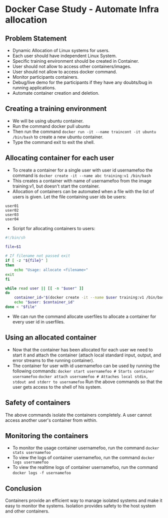 # Docker Case Study - Automate Infra allocation

## Problem Statement
- Dynamic Allocation of Linux systems for users.
- Each user should have independent Linux System.
- Specific training environment should be created in Container.
- User should not allow to access other containers/images.
- User should not allow to access docker command.
- Monitor participants containers.
- Debug/live demo for the participants if they have any doubts/bug in running applications.
- Automate container creation and deletion.

## Creating a training environment
- We will be using ubuntu container.
- Run the command
       	docker pull ubuntu
- Then run the command
`docker run -it --name traincont -it ubuntu /bin/bash`
  to create a new ubuntu container.
- Type the command exit to exit the shell.

## Allocating container for each user
- To create a container for a single user with user id usernamefoo the command is
`docker create -it --name abc training:v1 /bin/bash`
- This creates a container with name of usernamefoo from the image training:v1, but doesn't start the container.
- Allocation of containers can be automated when a file with the list of users is given. Let the file containing user ids be users:
```
user01
user02
user03
user04
```
- Script for allocating containers to users:

```bash
#!/bin/sh

file=$1
       
# If filename not passed exit
if [ -z "${file}" ]
then
	echo "Usage: allocate <filename>"
exit
fi

while read user || [[ -n "$user" ]]
do
	container_id="$(docker create -it --name $user training:v1 /bin/bash)"
	echo "$user: $container_id"
done < "$file"
```

- We can run the command allocate userfiles to allocate a container for every user id in userfiles.

## Using an allocated container
- Now that the container has been allocated for each user we need to start it and attach the container (attach local standard input, output, and error streams to the running container).
- The container for user with id usernamefoo can be used by running the following commands:
`docker start usernamefoo # Starts container usernamefoo`
`docker attach usernamefoo # Attaches local stdin, stdout and stderr to usernamefoo`
  Run the above commands so that the user gets access to the shell of his system.

## Safety of containers
The above commands isolate the containers completely. A user cannot access another user's container from within.

## Monitoring the containers
- To monitor the usage container usernamefoo, run the command
`docker stats usernamefoo`
- To view the logs of container usernamefoo, run the command
`docker logs usernamefoo`
- To view the realtime logs of container usernamefoo, run the command
`docker logs -f usernamefoo`

## Conclusion
Containers provide an efficient way to manage isolated systems and make it easy to monitor the systems. Isolation provides safety to the host system and other containers.
